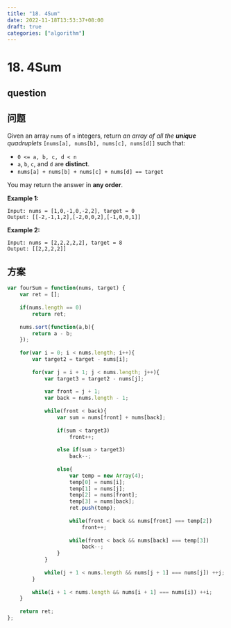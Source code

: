 ```yaml
---
title: "18. 4Sum"
date: 2022-11-18T13:53:37+08:00
draft: true
categories: ["algorithm"]
---
```




# 18. 4Sum



## question



## 问题

Given an array `nums` of `n` integers, return *an array of all the **unique** quadruplets* `[nums[a], nums[b], nums[c], nums[d]]` such that:

- `0 <= a, b, c, d < n`
- `a`, `b`, `c`, and `d` are **distinct**.
- `nums[a] + nums[b] + nums[c] + nums[d] == target`

You may return the answer in **any order**.

 

**Example 1:**

```
Input: nums = [1,0,-1,0,-2,2], target = 0
Output: [[-2,-1,1,2],[-2,0,0,2],[-1,0,0,1]]
```

**Example 2:**

```
Input: nums = [2,2,2,2,2], target = 8
Output: [[2,2,2,2]]
```

 



## 方案




```typescript
var fourSum = function(nums, target) {
    var ret = [];
    
    if(nums.length == 0)
        return ret;
        
    nums.sort(function(a,b){
        return a - b;    
    });
        
    for(var i = 0; i < nums.length; i++){
        var target2 = target - nums[i];
        
        for(var j = i + 1; j < nums.length; j++){
            var target3 = target2 - nums[j];
            
            var front = j + 1;
            var back = nums.length - 1;
            
            while(front < back){
                var sum = nums[front] + nums[back];
            
                if(sum < target3)
                    front++;
                    
                else if(sum > target3)
                    back--;
                
                else{
                    var temp = new Array(4);
                    temp[0] = nums[i];
                    temp[1] = nums[j];
                    temp[2] = nums[front];
                    temp[3] = nums[back];
                    ret.push(temp);
                    
                    while(front < back && nums[front] === temp[2])
                        front++;
                        
                    while(front < back && nums[back] === temp[3])
                        back--;
                }
            }
            
            while(j + 1 < nums.length && nums[j + 1] === nums[j]) ++j;
        }
        
        while(i + 1 < nums.length && nums[i + 1] === nums[i]) ++i;
    }
    
    return ret;
};
```


### 
